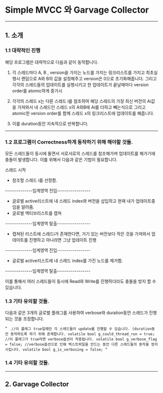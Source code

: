 Simple MVCC 와 Garvage Collector
============
****
## 1. 소개
### 1.1 대략적인 진행
해당 프로그램은 대략적으로 다음과 같이 동작합니다. 
1. 각 스레드마다 A, B , version을 가지는 노드를 가지는 링크리스트를 가지고 최초실행시 랜덤으로 A와 B의 값을 설정해주고 version은 0으로 초기화해줍니다. 그리고 각각의 스레드들의 업데이트를 실행시키고 한 업데이트가 끝날때마다 version order를 atomic하게 증가시

2. 각각의 스레드 x는 다른 스레드 i를 참조하여 해당 스레드의 가장 최신 버전의 Ai값을 가져와서 내 스레드인 스레드 x의 A와B에 Ai를 더하고 빼는식으로 그리고 atomic한 version order를 함께 스레드 x의 링크리스트에 업데이트를 해줍니다.

3. 이를 duration동안 지속적으로 반복합니다.
- - -

### 1.2 프로그램이 Correctness하게 동작하기 위해 해야할 것들.
모든 스레드들이 동시에 돌면서 서로서로의 스레드를 참조해가며 업데이트를 해가기에 충돌이 발생합니다.
이를 위해서 다음과 같은 기법이 필요합니다.

스레드 시작
- 참조할 스레드 i를 선정함.

--------------임계영역 진입-----------------

- 글로벌 active리스트에 내 스레드 index와 버전을 삽입하고 현재 내가 업데이트중임을 알려줌.
- 글로벌 액티브리스트를 캡쳐

--------------임계영역 탈출-----------------

- 캡쳐된 리스트에 스레드i가 존재한다면, 거기 있는 버전보다 작은 것을 가져와서 업데이트를 진행하고 아니라면 그냥 업데이트 진행

--------------임계영역 진입-----------------

- 글로벌 active리스트에 내 스레드 index를 가진 노드를 제거함.

--------------임계영역 탈출-----------------

이를 통해서 여러 스레드들이 동시에 Read와 Write를 진행하더라도 충돌을 방지 할 수 있습니다.

### 1.3 기타 유의할 것들.
다음과 같은 3개의 글로벌 플래그를 사용하여 verbose와 duration동안 스레드가 진행되는 것을 조정합니다.

“` 
//이 플래그 true일때만 각 스레드들이 update를 진행할 수 있습니다. (duration동안 동작하도록 하기 위해 존재합니다.
volatile bool g_could_thread_run = true;
//이 플래그가 true라면 verbose옵션이 적용됩니다.
volatile bool g_verbose_flag = false;
//verbose옵션으로 인해 텍스트파일을 만드는 동안 다른 스레드들의 동작을 정지시킵니다.
volatile bool g_is_verbosing = false;
“`

### 1.4 기타 유의할 것들.

* * *

## 2. Garvage Collector